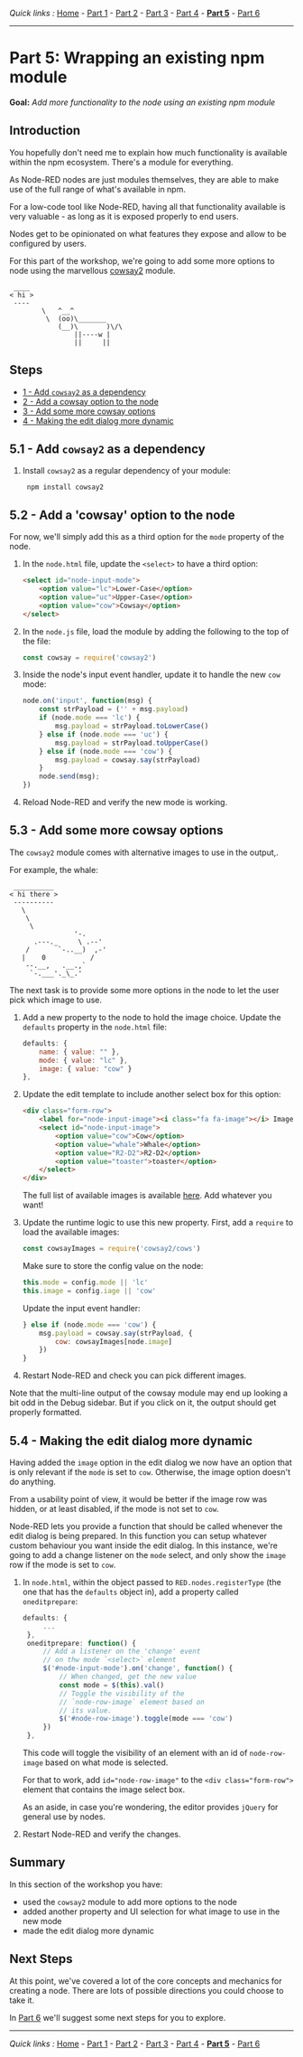 *Quick links :*
[Home](/README.md) - [Part 1](../part1/README.md) - [Part 2](../part2/README.md) - [Part 3](../part3/README.md) - [Part 4](../part4/README.md) - [**Part 5**](../part5/README.md) - [Part 6](../part6/README.md)
***

# Part 5: Wrapping an existing npm module

**Goal:** *Add more functionality to the node using an existing npm module*

## Introduction

You hopefully don't need me to explain how much functionality is available within
the npm ecosystem. There's a module for everything.

As Node-RED nodes are just modules themselves, they are able to make use of the
full range of what's available in npm.

For a low-code tool like Node-RED, having all that functionality available is very
valuable - as long as it is exposed properly to end users.

Nodes get to be opinionated on what features they expose and allow to be configured
by users.

For this part of the workshop, we're going to add some more options to node using
the marvellous [cowsay2](https://github.com/johnnysprinkles/cowsay) module.

```
 ____
< hi >
 ----
        \   ^__^
         \  (oo)\_______
            (__)\       )\/\
                ||----w |
                ||     ||
```

## Steps

 - [1 - Add `cowsay2` as a dependency](#51---add-cowsay2-as-a-dependency)
 - [2 - Add a cowsay option to the node](#52---add-a-cowsay-option-to-the-node)
 - [3 - Add some more cowsay options](#53---add-some-more-cowsay-options)
 - [4 - Making the edit dialog more dynamic](#54---making-the-edit-dialog-more-dynamic)

## 5.1 - Add `cowsay2` as a dependency

1. Install `cowsay2` as a regular dependency of your module:

        npm install cowsay2

## 5.2 - Add a 'cowsay' option to the node

For now, we'll simply add this as a third option for the `mode` property of the node.

1. In the `node.html` file, update the `<select>` to have a third option:

    ```html
    <select id="node-input-mode">
        <option value="lc">Lower-Case</option>
        <option value="uc">Upper-Case</option>
        <option value="cow">Cowsay</option>
    </select>
    ```

2. In the `node.js` file, load the module by adding the following to the top of
   the file:

   ```javascript
   const cowsay = require('cowsay2')
   ```

3. Inside the node's input event handler, update it to handle the new `cow` mode:

    ```javascript
    node.on('input', function(msg) {
        const strPayload = ('' + msg.payload)
        if (node.mode === 'lc') {
            msg.payload = strPayload.toLowerCase()
        } else if (node.mode === 'uc') {
            msg.payload = strPayload.toUpperCase()
        } else if (node.mode === 'cow') {
            msg.payload = cowsay.say(strPayload)
        }
        node.send(msg);
    })
    ```

4. Reload Node-RED and verify the new mode is working.

## 5.3 - Add some more cowsay options

The `cowsay2` module comes with alternative images to use in the output,.

For example, the whale:

```
 __________
< hi there >
 ----------
   \
    \
     \
                '-.
      .---._     \ .--'
    /       `-..__)  ,-'
   |    0           /
    --.__,   .__.,`
     `-.___'._\_.'
```

The next task is to provide some more options in the node to let the user
pick which image to use.

1. Add a new property to the node to hold the image choice. Update the `defaults`
   property in the `node.html` file:

    ```javascript
    defaults: {
        name: { value: "" },
        mode: { value: "lc" },
        image: { value: "cow" }
    },
    ```

2. Update the edit template to include another select box for this option:

    ```html
    <div class="form-row">
        <label for="node-input-image"><i class="fa fa-image"></i> Image</label>
        <select id="node-input-image">
            <option value="cow">Cow</option>
            <option value="whale">Whale</option>
            <option value="R2-D2">R2-D2</option>
            <option value="toaster">toaster</option>            
        </select>
    </div>
    ```

    The full list of available images is available [here](https://github.com/johnnysprinkles/cowsay/tree/master/cows). Add whatever you want!

3. Update the runtime logic to use this new property. First, add a `require`
   to load the available images:
   
   ```javascript
   const cowsayImages = require('cowsay2/cows')
   ```
   
   Make sure to store the config value on the node:

    ```javascript
    this.mode = config.mode || 'lc'
    this.image = config.iage || 'cow'
    ```

    Update the input event handler:

    ```javascript
    } else if (node.mode === 'cow') {
        msg.payload = cowsay.say(strPayload, { 
            cow: cowsayImages[node.image]
        })
    }
    ```

4. Restart Node-RED and check you can pick different images.

Note that the multi-line output of the cowsay module may end up looking a bit
odd in the Debug sidebar. But if you click on it, the output should get
properly formatted.

## 5.4 - Making the edit dialog more dynamic

Having added the `image` option in the edit dialog we now have an option
that is only relevant if the `mode` is set to `cow`. Otherwise, the image option
doesn't do anything.

From a usability point of view, it would be better if the image row was hidden,
or at least disabled, if the mode is not set to `cow`.

Node-RED lets you provide a function that should be called whenever the edit dialog
is being prepared. In this function you can setup whatever custom behaviour you
want inside the edit dialog. In this instance, we're going to add a change listener
on the `mode` select, and only show the `image` row if the mode is set to `cow`.

1. In `node.html`, within the object passed to `RED.nodes.registerType` (the one
   that has the `defaults` object in), add a property called `oneditprepare`:

   ```javascript
   defaults: {
        ...
    },
    oneditprepare: function() {
        // Add a listener on the 'change' event
        // on thw mode `<select>` element
        $('#node-input-mode').on('change', function() {
            // When changed, get the new value
            const mode = $(this).val()
            // Toggle the visibility of the
            // `node-row-image` element based on
            // its value.
            $('#node-row-image').toggle(mode === 'cow')
        })
    },
    ```

    This code will toggle the visibility of an element with an id of `node-row-image`
    based on what mode is selected.

    For that to work, add `id="node-row-image"` to the `<div class="form-row">`
    element that contains the image select box.

    As an aside, in case you're wondering, the editor provides `jQuery` for
    general use by nodes.

2. Restart Node-RED and verify the changes.


## Summary

In this section of the workshop you have:

 - used the `cowsay2` module to add more options to the node
 - added another property and UI selection for what image to use in the new mode
 - made the edit dialog more dynamic


## Next Steps

At this point, we've covered a lot of the core concepts and mechanics for creating
a node. There are lots of possible directions you could choose to take it.

In [Part 6](../part6/README.md) we'll suggest some next steps for you to explore.

***
*Quick links :*
[Home](/README.md) - [Part 1](../part1/README.md) - [Part 2](../part2/README.md) - [Part 3](../part3/README.md) - [Part 4](../part4/README.md) - [**Part 5**](../part5/README.md) - [Part 6](../part6/README.md)